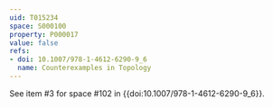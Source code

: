 ```yaml
---
uid: T015234
space: S000100
property: P000017
value: false
refs:
- doi: 10.1007/978-1-4612-6290-9_6
  name: Counterexamples in Topology
---
```


See item #3 for space #102 in {{doi:10.1007/978-1-4612-6290-9_6}}.
